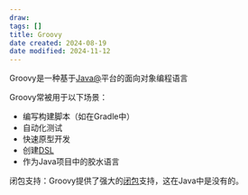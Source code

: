 ```yaml
---
draw:
tags: []
title: Groovy
date created: 2024-08-19
date modified: 2024-11-12
---
```


Groovy是一种基于[Java@](Java@.md)平台的面向对象编程语言

Groovy常被用于以下场景：

- 编写构建脚本（如在Gradle中）
- 自动化测试
- 快速原型开发
- 创建[DSL](DSL)
- 作为Java项目中的胶水语言

闭包支持：Groovy提供了强大的[闭包](闭包.md)支持，这在Java中是没有的。
